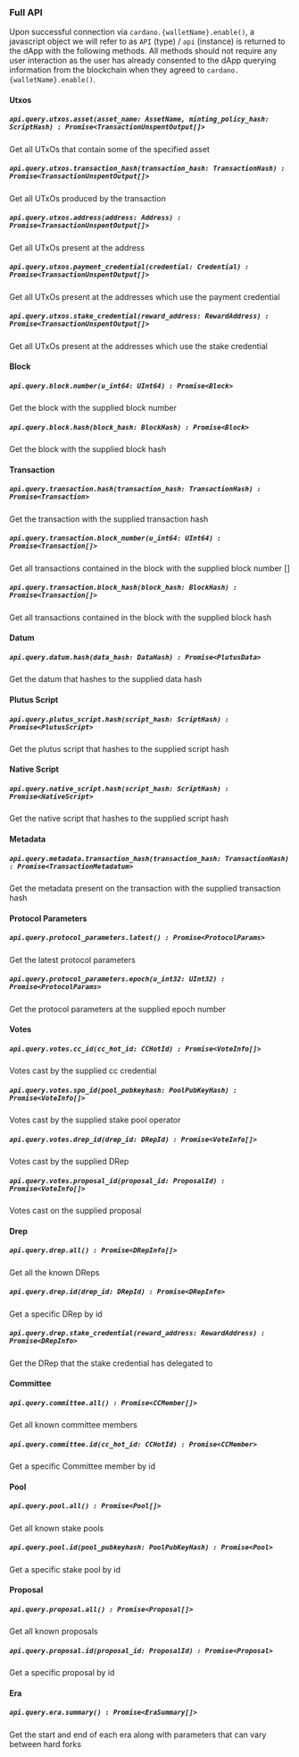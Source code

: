 
### Full API


Upon successful connection via `cardano.{walletName}.enable()`, a javascript object we will refer to as `API` (type) / `api` (instance) is returned to the dApp with the following methods.
All methods should not require any user interaction as the user has already consented to the dApp querying information from the blockchain when they agreed to `cardano.{walletName}.enable()`.

#### Utxos

##### `api.query.utxos.asset(asset_name: AssetName, minting_policy_hash: ScriptHash) : Promise<TransactionUnspentOutput[]>`

Get all UTxOs that contain some of the specified asset

##### `api.query.utxos.transaction_hash(transaction_hash: TransactionHash) : Promise<TransactionUnspentOutput[]>`

Get all UTxOs produced by the transaction

##### `api.query.utxos.address(address: Address) : Promise<TransactionUnspentOutput[]>`

Get all UTxOs present at the address

##### `api.query.utxos.payment_credential(credential: Credential) : Promise<TransactionUnspentOutput[]>`

Get all UTxOs present at the addresses which use the payment credential

##### `api.query.utxos.stake_credential(reward_address: RewardAddress) : Promise<TransactionUnspentOutput[]>`

Get all UTxOs present at the addresses which use the stake credential

#### Block

##### `api.query.block.number(u_int64: UInt64) : Promise<Block>`

Get the block with the supplied block number

##### `api.query.block.hash(block_hash: BlockHash) : Promise<Block>`

Get the block with the supplied block hash

#### Transaction

##### `api.query.transaction.hash(transaction_hash: TransactionHash) : Promise<Transaction>`

Get the transaction with the supplied transaction hash

##### `api.query.transaction.block_number(u_int64: UInt64) : Promise<Transaction[]>`

Get all transactions contained in the block with the supplied block number []

##### `api.query.transaction.block_hash(block_hash: BlockHash) : Promise<Transaction[]>`

Get all transactions contained in the block with the supplied block hash

#### Datum

##### `api.query.datum.hash(data_hash: DataHash) : Promise<PlutusData>`

Get the datum that hashes to the supplied data hash

#### Plutus Script

##### `api.query.plutus_script.hash(script_hash: ScriptHash) : Promise<PlutusScript>`

Get the plutus script that hashes to the supplied script hash

#### Native Script

##### `api.query.native_script.hash(script_hash: ScriptHash) : Promise<NativeScript>`

Get the native script that hashes to the supplied script hash

#### Metadata

##### `api.query.metadata.transaction_hash(transaction_hash: TransactionHash) : Promise<TransactionMetadatum>`

Get the metadata present on the transaction with the supplied transaction hash

#### Protocol Parameters

##### `api.query.protocol_parameters.latest() : Promise<ProtocolParams>`

Get the latest protocol parameters

##### `api.query.protocol_parameters.epoch(u_int32: UInt32) : Promise<ProtocolParams>`

Get the protocol parameters at the supplied epoch number

#### Votes

##### `api.query.votes.cc_id(cc_hot_id: CCHotId) : Promise<VoteInfo[]>`

Votes cast by the supplied cc credential

##### `api.query.votes.spo_id(pool_pubkeyhash: PoolPubKeyHash) : Promise<VoteInfo[]>`

Votes cast by the supplied stake pool operator

##### `api.query.votes.drep_id(drep_id: DRepId) : Promise<VoteInfo[]>`

Votes cast by the supplied DRep

##### `api.query.votes.proposal_id(proposal_id: ProposalId) : Promise<VoteInfo[]>`

Votes cast on the supplied proposal

#### Drep

##### `api.query.drep.all() : Promise<DRepInfo[]>`

Get all the known DReps

##### `api.query.drep.id(drep_id: DRepId) : Promise<DRepInfo>`

Get a specific DRep by id

##### `api.query.drep.stake_credential(reward_address: RewardAddress) : Promise<DRepInfo>`

Get the DRep that the stake credential has delegated to

#### Committee

##### `api.query.committee.all() : Promise<CCMember[]>`

Get all known committee members

##### `api.query.committee.id(cc_hot_id: CCHotId) : Promise<CCMember>`

Get a specific Committee member by id

#### Pool

##### `api.query.pool.all() : Promise<Pool[]>`

Get all known stake pools

##### `api.query.pool.id(pool_pubkeyhash: PoolPubKeyHash) : Promise<Pool>`

Get a specific stake pool by id

#### Proposal

##### `api.query.proposal.all() : Promise<Proposal[]>`

Get all known proposals

##### `api.query.proposal.id(proposal_id: ProposalId) : Promise<Proposal>`

Get a specific proposal by id

#### Era

##### `api.query.era.summary() : Promise<EraSummary[]>`

Get the start and end of each era along with parameters that can vary between hard forks

